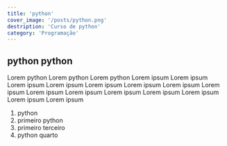 ```yaml
---
title: 'python'
cover_image: '/posts/python.png'
destription: 'Curso de python'
category: 'Programação'
---
```

## python python

Lorem python Lorem python Lorem python Lorem ipsum Lorem ipsum Lorem ipsum Lorem ipsum Lorem ipsum Lorem ipsum Lorem ipsum Lorem ipsum Lorem ipsum Lorem ipsum Lorem ipsum Lorem ipsum Lorem ipsum Lorem ipsum Lorem ipsum 

1. python
1. primeiro python
1. primeiro terceiro
1. python quarto